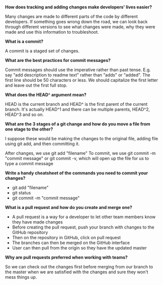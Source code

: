 **How does tracking and adding changes make developers' lives easier?**

Many changes are made to different parts of the code by different developers.  If something goes wrong down the road, we can look back through different versions to see what changes were made, why they were made and use this information to troubleshoot.

**What is a commit?**

A commit is a staged set of changes.

**What are the best practices for commit messages?**

Commit messages should use the imperative rather than past tense.  E.g. say "add description to readme text" rather than "adds" or "added".  The first line should be 50 characters or less.  We should capitalize the first letter and leave out the first full stop.

**What does the HEAD^ argument mean?**

HEAD is the current branch and HEAD^ is the first parent of the current branch.  It's actually HEAD^1 and there can be multiple parents, HEAD^2, HEAD^3 and so on.

**What are the 3 stages of a git change and how do you move a file from one stage to the other?**

I suppose these would be making the changes to the original file, adding file using git add, and then committing it.

After changes, we use git add "filename"
To commit, we use git commit -m "commit message" or git commit -v, which will open up the file for us to type a commit message

**Write a handy cheatsheet of the commands you need to commit your changes?**

- git add "filename"
- git status
- git commit -m "commit message"


**What is a pull request and how do you create and merge one?**

- A pull request is a way for a developer to let other team members know they have made changes
- Before creating the pull request, push your branch with changes to the GitHub repository
- Then on the repository in GitHub, click on pull request
- The branches can then be merged on the GitHub interface
- User can then pull from the origin so they have the updated master

**Why are pull requests preferred when working with teams?**

So we can check out the changes first before merging from our branch to the master when we are satisfied with the changes and sure they won't mess things up.
